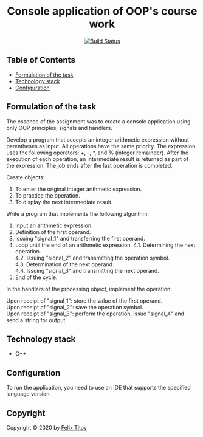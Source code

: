 <h1 align="center"> Console application of OOP's course work </h1>

<div align="center">

[![Build Status](https://img.shields.io/badge/C%2B%2B-17-blue)](https://isocpp.org)

</div>

## Table of Contents
- [Formulation of the task](#formulation-of-the-task)
- [Technology stack](#technology-stack)
- [Configuration](#configuration)

## Formulation of the task


The essence of the assignment was to create a console application using only OOP principles, signals and handlers. 

Develop a program that accepts an integer arithmetic expression without parentheses as input.  All operations have the same priority.  The expression uses the following operators: +, -, *, and % (integer remainder).  After the execution of each operation, an intermediate result is returned as part of the expression.  The job ends after the last operation is completed.
 
 Create objects: 
  1. To enter the original integer arithmetic expression.  
  2. To practice the operation.  
  3. To display the next intermediate result.
 
Write a program that implements the following algorithm: 

1. Input an arithmetic expression.  
2. Definition of the first operand.  
3. Issuing "signal_1" and transferring the first operand.  
4. Loop until the end of an arithmetic expression.
4.1. Determining the next operation.  
4.2. Issuing "siqnal_2" and transmitting the operation symbol.  
4.3. Determination of the next operand.  
4.4. Issuing "signal_3" and transmitting the next operand.    
5. End of the cycle.  

In the handlers of the processing object, implement the operation: 

Upon receipt of "signal_1": store the value of the first operand.  
Upon receipt of "signal_2": save the operation symbol.  
Upon receipt of "signal_3": perform the operation, issue "signal_4" and send a string for output.

## Technology stack

- C++

## Configuration

To run the application, you need to use an IDE that supports the specified language version.

## Copyright

Copyright © 2020 by [Felix Titov](https://github.com/filtitov2001)
